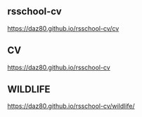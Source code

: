 ## rsschool-cv
https://daz80.github.io/rsschool-cv/cv
## CV
https://daz80.github.io/rsschool-cv
## WILDLIFE
https://daz80.github.io/rsschool-cv/wildlife/
